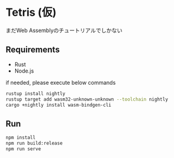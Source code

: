 # Tetris (仮)

まだWeb Assemblyのチュートリアルでしかない

## Requirements

- Rust
- Node.js

if needed, please execute below commands

```sh
rustup install nightly
rustup target add wasm32-unknown-unknown --toolchain nightly
cargo +nightly install wasm-bindgen-cli
```

## Run

```sh
npm install
npm run build:release
npm run serve
```

